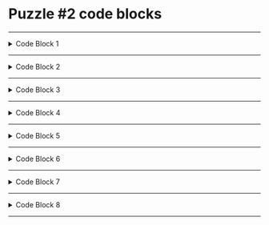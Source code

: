 
# Puzzle #2 code blocks


---
<details>
<summary>Code Block 1</summary>



```
    metadata {
      name = "Airport historization and filter"
      description = "Filter name and coordinates of airports and hisorize data"
      tags = ["historize", "filter", "DeltaLake"]
      feed = historize-airport
    }

```


</details>

---

<details>
<summary>Code Block 2</summary>



```
    metadata {
      name = "Airport elevation"
      description = "Write airport elevation in meters to Parquet file"
      feed = download-airport
    }
```

</details>

---

<details>
<summary>Code Block 3</summary>


```
    metadata {
      name = "Staging file of Airport location data"
      description = "contains beside GPS coordiantes, elevation, continent, country, region"
      layer = "staging"
      subjectArea = "airports"
      tags = ["aviation", "airport", "location"]
    }
```

</details>

---


<details>
<summary>Code Block 4</summary>

```
path = ${env.datalakeprefix}"/~{id}"
```


</details>

---


<details>
<summary>Code Block 5</summary>



```
int_airports = ${templates.dataLake} {
```


</details>

---

<details>
<summary>Code Block 6</summary>



```
    metadata {
      name = "Airport locations"
      description = "airport names and locations"
      layer = "integration"
      subjectArea = "airports"
      tags = ["aviation", "airport", "location"]
    }
```


</details>

---

<details>
<summary>Code Block 7</summary>



```
   metadata {
     name = "Airport injection"
     description = "download airport data and write into CSV"
     tags = ["download", "websource"]
     feed = download-airport
   }
```


</details>

---

<details>
<summary>Code Block 8</summary>


```
    metadata {
      name = "Calculated Airport elevation in meters"
      description = "contains beside GPS coordiantes, elevation, continent, country, region"
      layer = "staging"
      subjectArea = "airports"
      tags = ["aviation", "airport", "location"]
    }
```

</details>

---


